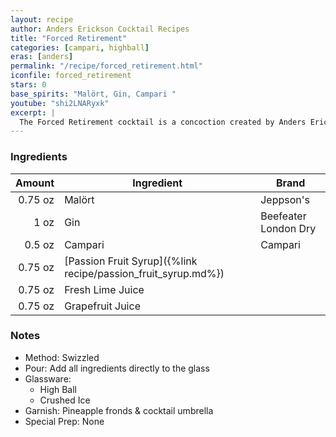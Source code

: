 ```yaml
---
layout: recipe
author: Anders Erickson Cocktail Recipes
title: "Forced Retirement"
categories: [campari, highball]
eras: [anders]
permalink: "/recipe/forced_retirement.html"
iconfile: forced_retirement
stars: 0
base_spirits: "Malört, Gin, Campari "
youtube: "shi2LNARyxk"
excerpt: |
  The Forced Retirement cocktail is a concoction created by Anders Erickson, a Chicago-based bartender and YouTuber. It's a rather unique drink that incorporates the infamous Malört, a Chicago spirit known for its intense, bitter flavor.
---
```


### Ingredients

|  Amount | Ingredient                                                    | Brand                |
| ------: | ------------------------------------------------------------- | -------------------- |
| 0.75 oz | Malört                                                        | Jeppson's            |
|    1 oz | Gin                                                           | Beefeater London Dry |
|  0.5 oz | Campari                                                       | Campari              |
| 0.75 oz | [Passion Fruit Syrup]({%link recipe/passion_fruit_syrup.md%}) |
| 0.75 oz | Fresh Lime Juice                                              |
| 0.75 oz | Grapefruit Juice                                              |

### Notes

- Method: Swizzled
- Pour: Add all ingredients directly to the glass
- Glassware:
  - High Ball
  - Crushed Ice
- Garnish: Pineapple fronds & cocktail umbrella
- Special Prep: None
